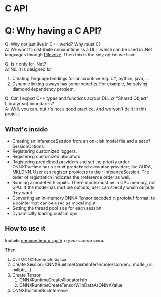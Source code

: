 # C API

# Q: Why having a C API? 
Q: Why not just live in C++ world? Why must C?    
A: We want to distribute onnxruntime as a DLL, which can be used in .Net languages through [P/Invoke](https://docs.microsoft.com/en-us/cpp/dotnet/how-to-call-native-dlls-from-managed-code-using-pinvoke).
Then this is the only option we have.

Q: Is it only for .Net?    
A: No. It is designed for
1. Creating language bindings for onnxruntime.e.g. C#, python, java, ...
2. Dynamic linking always has some benefits. For example, for solving diamond dependency problem.

Q: Can I export C++ types and functions across DLL or "Shared Object" Library(.so) boundaries?    
A: Well, you can, but it's not a good practice. And we won't do it in this project.


## What's inside
* Creating an InferenceSession from an on-disk model file and a set of SessionOptions.
* Registering customized loggers.
* Registering customized allocators.
* Registering predefined providers and set the priority order. ONNXRuntime has a set of predefined execution providers,like CUDA, MKLDNN. User can register providers to their InferenceSession. The order of registration indicates the preference order as well.
* Running a model with inputs. These inputs must be in CPU memory, not GPU. If the model has multiple outputs, user can specify which outputs they want.
* Converting an in-memory ONNX Tensor encoded in protobuf format, to a pointer that can be used as model input.
* Setting the thread pool size for each session.
* Dynamically loading custom ops.

## How to use it

Include [onnxruntime_c_api.h](include/onnxruntime/core/session/onnxruntime_c_api.h) in your source code.

Then,
1. Call ONNXRuntimeInitialize
2. Create Session: ONNXRuntimeCreateInferenceSession(env, model_uri, nullptr,...)
3. Create Tensor
   1) ONNXRuntimeCreateAllocatorInfo
   2) ONNXRuntimeCreateTensorWithDataAsONNXValue
4. ONNXRuntimeRunInference


